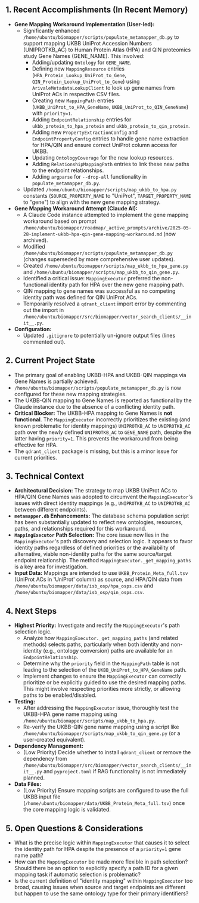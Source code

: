## 1. Recent Accomplishments (In Recent Memory)
- **Gene Mapping Workaround Implementation (User-led):**
    - Significantly enhanced `/home/ubuntu/biomapper/scripts/populate_metamapper_db.py` to support mapping UKBB UniProt Accession Numbers (UNIPROTKB_AC) to Human Protein Atlas (HPA) and QIN proteomics study Gene Names (GENE_NAME). This involved:
        - Adding/updating `Ontology` for `GENE_NAME`.
        - Defining new `MappingResource` entries (`HPA_Protein_Lookup_UniProt_to_Gene`, `QIN_Protein_Lookup_UniProt_to_Gene`) using `ArivaleMetadataLookupClient` to look up gene names from UniProt ACs in respective CSV files.
        - Creating new `MappingPath` entries (`UKBB_UniProt_to_HPA_GeneName`, `UKBB_UniProt_to_QIN_GeneName`) with `priority=1`.
        - Adding `EndpointRelationship` entries for `ukbb_protein_to_hpa_protein` and `ukbb_protein_to_qin_protein`.
        - Adding new `PropertyExtractionConfig` and `EndpointPropertyConfig` entries to handle gene name extraction for HPA/QIN and ensure correct UniProt column access for UKBB.
        - Updating `OntologyCoverage` for the new lookup resources.
        - Adding `RelationshipMappingPath` entries to link these new paths to the endpoint relationships.
        - Adding `argparse` for `--drop-all` functionality in `populate_metamapper_db.py`.
    - Updated `/home/ubuntu/biomapper/scripts/map_ukbb_to_hpa.py` constants (`SOURCE_PROPERTY_NAME` to "UniProt", `TARGET_PROPERTY_NAME` to "gene") to align with the new gene mapping strategy.
- **Gene Mapping Workaround Attempt (Claude AI):**
    - A Claude Code instance attempted to implement the gene mapping workaround based on prompt `/home/ubuntu/biomapper/roadmap/_active_prompts/archive/2025-05-28-implement-ukbb-hpa-qin-gene-mapping-workaround.md` (now archived).
    - Modified `/home/ubuntu/biomapper/scripts/populate_metamapper_db.py` (changes superseded by more comprehensive user updates).
    - Created `/home/ubuntu/biomapper/scripts/map_ukbb_to_hpa_gene.py` and `/home/ubuntu/biomapper/scripts/map_ukbb_to_qin_gene.py`.
    - Identified a critical issue: `MappingExecutor` preferred the non-functional identity path for HPA over the new gene mapping path.
    - QIN mapping to gene names was successful as no competing identity path was defined for QIN UniProt ACs.
    - Temporarily resolved a `qdrant_client` import error by commenting out the import in `/home/ubuntu/biomapper/src/biomapper/vector_search_clients/__init__.py`.
- **Configuration:**
    - Updated `.gitignore` to potentially un-ignore output files (lines commented out).

## 2. Current Project State
- The primary goal of enabling UKBB-HPA and UKBB-QIN mappings via Gene Names is partially achieved.
- `/home/ubuntu/biomapper/scripts/populate_metamapper_db.py` is now configured for these new mapping strategies.
- The UKBB-QIN mapping to Gene Names is reported as functional by the Claude instance due to the absence of a conflicting identity path.
- **Critical Blocker:** The UKBB-HPA mapping to Gene Names is **not functional**. The `MappingExecutor` incorrectly prioritizes the existing (and known problematic for identity mappings) `UNIPROTKB_AC` to `UNIPROTKB_AC` path over the newly defined `UNIPROTKB_AC` to `GENE_NAME` path, despite the latter having `priority=1`. This prevents the workaround from being effective for HPA.
- The `qdrant_client` package is missing, but this is a minor issue for current priorities.

## 3. Technical Context
- **Architectural Decision:** The strategy to map UKBB UniProt ACs to HPA/QIN Gene Names was adopted to circumvent the `MappingExecutor`'s issues with direct identity mappings (e.g., `UNIPROTKB_AC` to `UNIPROTKB_AC` between different endpoints).
- **`metamapper.db` Enhancements:** The database schema population script has been substantially updated to reflect new ontologies, resources, paths, and relationships required for this workaround.
- **`MappingExecutor` Path Selection:** The core issue now lies in the `MappingExecutor`'s path discovery and selection logic. It appears to favor identity paths regardless of defined priorities or the availability of alternative, viable non-identity paths for the same source/target endpoint relationship. The method `MappingExecutor._get_mapping_paths` is a key area for investigation.
- **Input Data:** Mappings are intended to use `UKBB_Protein_Meta_full.tsv` (UniProt ACs in 'UniProt' column) as source, and HPA/QIN data from `/home/ubuntu/biomapper/data/isb_osp/hpa_osps.csv` and `/home/ubuntu/biomapper/data/isb_osp/qin_osps.csv`.

## 4. Next Steps
- **Highest Priority:** Investigate and rectify the `MappingExecutor`'s path selection logic.
    - Analyze how `MappingExecutor._get_mapping_paths` (and related methods) selects paths, particularly when both identity and non-identity (e.g., ontology conversion) paths are available for an `EndpointRelationship`.
    - Determine why the `priority` field in the `MappingPath` table is not leading to the selection of the `UKBB_UniProt_to_HPA_GeneName` path.
    - Implement changes to ensure the `MappingExecutor` can correctly prioritize or be explicitly guided to use the desired mapping paths. This might involve respecting priorities more strictly, or allowing paths to be enabled/disabled.
- **Testing:**
    - After addressing the `MappingExecutor` issue, thoroughly test the UKBB-HPA gene name mapping using `/home/ubuntu/biomapper/scripts/map_ukbb_to_hpa.py`.
    - Re-verify the UKBB-QIN gene name mapping using a script like `/home/ubuntu/biomapper/scripts/map_ukbb_to_qin_gene.py` (or a user-created equivalent).
- **Dependency Management:**
    - (Low Priority) Decide whether to install `qdrant_client` or remove the dependency from `/home/ubuntu/biomapper/src/biomapper/vector_search_clients/__init__.py` and `pyproject.toml` if RAG functionality is not immediately planned.
- **Data Files:**
    - (Low Priority) Ensure mapping scripts are configured to use the full UKBB input file (`/home/ubuntu/biomapper/data/UKBB_Protein_Meta_full.tsv`) once the core mapping logic is validated.

## 5. Open Questions & Considerations
- What is the precise logic within `MappingExecutor` that causes it to select the identity path for HPA despite the presence of a `priority=1` gene name path?
- How can the `MappingExecutor` be made more flexible in path selection? Should there be an option to explicitly specify a path ID for a given mapping task if automatic selection is problematic?
- Is the current definition of "identity mapping" within `MappingExecutor` too broad, causing issues when source and target endpoints are different but happen to use the same ontology type for their primary identifiers?
